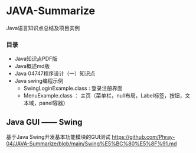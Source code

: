 # JAVA-Summarize

Java语言知识点总结及项目实例


### 目录

- Java知识点PDF版
- Java概述md版
- Java 04747程序设计（一）知识点
- Java swing编程示例
    - SwingLoginExample.class : 登录注册界面
    - MenuExample.class ： 主页（菜单栏，null布局，Label标签，按钮，文本域，panel容器）


## Java GUI —— Swing

基于Java Swing开发基本功能模块的GUI测试
https://github.com/Phray-04/JAVA-Summarize/blob/main/Swing%E5%BC%80%E5%8F%91.md
